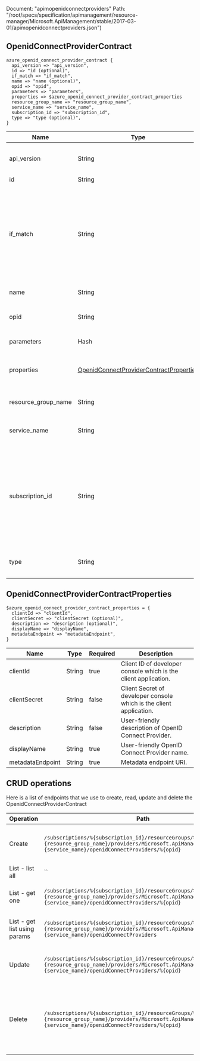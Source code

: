 Document: "apimopenidconnectproviders"
Path: "/root/specs/specification/apimanagement/resource-manager/Microsoft.ApiManagement/stable/2017-03-01/apimopenidconnectproviders.json")

## OpenidConnectProviderContract

```puppet
azure_openid_connect_provider_contract {
  api_version => "api_version",
  id => "id (optional)",
  if_match => "if_match",
  name => "name (optional)",
  opid => "opid",
  parameters => "parameters",
  properties => $azure_openid_connect_provider_contract_properties
  resource_group_name => "resource_group_name",
  service_name => "service_name",
  subscription_id => "subscription_id",
  type => "type (optional)",
}
```

| Name        | Type           | Required       | Description       |
| ------------- | ------------- | ------------- | ------------- |
|api_version | String | true | Version of the API to be used with the client request. |
|id | String | false | Resource ID. |
|if_match | String | true | The entity state (Etag) version of the OpenID Connect Provider to delete. A value of '*' can be used for If-Match to unconditionally apply the operation. |
|name | String | false | Resource name. |
|opid | String | true | Identifier of the OpenID Connect Provider. |
|parameters | Hash | true | Create parameters. |
|properties | [OpenidConnectProviderContractProperties](#openidconnectprovidercontractproperties) | false | OpenId Connect Provider contract properties. |
|resource_group_name | String | true | The name of the resource group. |
|service_name | String | true | The name of the API Management service. |
|subscription_id | String | true | Subscription credentials which uniquely identify Microsoft Azure subscription. The subscription ID forms part of the URI for every service call. |
|type | String | false | Resource type for API Management resource. |
        
## OpenidConnectProviderContractProperties

```puppet
$azure_openid_connect_provider_contract_properties = {
  clientId => "clientId",
  clientSecret => "clientSecret (optional)",
  description => "description (optional)",
  displayName => "displayName",
  metadataEndpoint => "metadataEndpoint",
}
```

| Name        | Type           | Required       | Description       |
| ------------- | ------------- | ------------- | ------------- |
|clientId | String | true | Client ID of developer console which is the client application. |
|clientSecret | String | false | Client Secret of developer console which is the client application. |
|description | String | false | User-friendly description of OpenID Connect Provider. |
|displayName | String | true | User-friendly OpenID Connect Provider name. |
|metadataEndpoint | String | true | Metadata endpoint URI. |



## CRUD operations

Here is a list of endpoints that we use to create, read, update and delete the OpenidConnectProviderContract

| Operation | Path | Verb | Description | OperationID |
| ------------- | ------------- | ------------- | ------------- | ------------- |
|Create|`/subscriptions/%{subscription_id}/resourceGroups/%{resource_group_name}/providers/Microsoft.ApiManagement/service/%{service_name}/openidConnectProviders/%{opid}`|Put|Creates or updates the OpenID Connect Provider.|OpenIdConnectProvider_CreateOrUpdate|
|List - list all|``||||
|List - get one|`/subscriptions/%{subscription_id}/resourceGroups/%{resource_group_name}/providers/Microsoft.ApiManagement/service/%{service_name}/openidConnectProviders/%{opid}`|Get|Gets specific OpenID Connect Provider.|OpenIdConnectProvider_Get|
|List - get list using params|`/subscriptions/%{subscription_id}/resourceGroups/%{resource_group_name}/providers/Microsoft.ApiManagement/service/%{service_name}/openidConnectProviders`|Get|Lists all OpenID Connect Providers.|OpenIdConnectProvider_ListByService|
|Update|`/subscriptions/%{subscription_id}/resourceGroups/%{resource_group_name}/providers/Microsoft.ApiManagement/service/%{service_name}/openidConnectProviders/%{opid}`|Put|Creates or updates the OpenID Connect Provider.|OpenIdConnectProvider_CreateOrUpdate|
|Delete|`/subscriptions/%{subscription_id}/resourceGroups/%{resource_group_name}/providers/Microsoft.ApiManagement/service/%{service_name}/openidConnectProviders/%{opid}`|Delete|Deletes specific OpenID Connect Provider of the API Management service instance.|OpenIdConnectProvider_Delete|